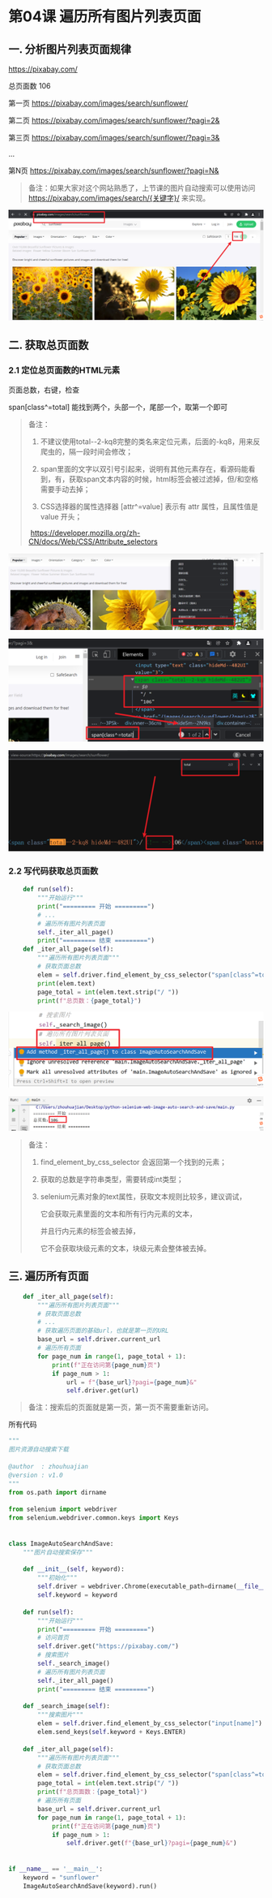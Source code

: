 # 第04课 遍历所有图片列表页面

## 一. 分析图片列表页面规律

https://pixabay.com/

总页面数 106

第一页 https://pixabay.com/images/search/sunflower/ 

第二页 https://pixabay.com/images/search/sunflower/?pagi=2&

第三页 https://pixabay.com/images/search/sunflower/?pagi=3&

...

第N页 https://pixabay.com/images/search/sunflower/?pagi=N& 

> 备注：如果大家对这个网站熟悉了，上节课的图片自动搜索可以使用访问 https://pixabay.com/images/search/{关键字}/ 来实现。

![image-20220110105543835](image\image-20220110105543835.png)

## 二. 获取总页面数

### 2.1 定位总页面数的HTML元素

页面总数，右键，检查

span[class^=total] 能找到两个，头部一个，尾部一个，取第一个即可

> 备注：
>
> 1. 不建议使用total--2-kq8完整的类名来定位元素，后面的-kq8，用来反爬虫的，隔一段时间会修改；
> 2. span里面的文字以双引号引起来，说明有其他元素存在，看源码能看到，有<!-- -->，获取span文本内容的时候，html标签会被过滤掉，但/和空格需要手动去掉；
>
> 3. CSS选择器的属性选择器 [attr^=value] 表示有 attr 属性，且属性值是 value 开头；
>
> ​          https://developer.mozilla.org/zh-CN/docs/Web/CSS/Attribute_selectors

![image-20220110110051272](image\image-20220110110051272.png)

![image-20220110111157838](image\image-20220110111157838.png)

![image-20220111125830617](image\image-20220111125830617.png)

### 2.2 写代码获取总页面数

```python
    def run(self):
        """开始运行"""
        print("========= 开始 =========")
        # ...
        # 遍历所有图片列表页面
        self._iter_all_page()
        print("========= 结束 =========")
    def _iter_all_page(self):
        """遍历所有图片列表页面"""
        # 获取页面总数
        elem = self.driver.find_element_by_css_selector("span[class^=total]")
        print(elem.text)
        page_total = int(elem.text.strip("/ "))
        print(f"总页数：{page_total}")
```

![image-20220110112101534](image\image-20220110112101534.png)

![image-20220110114302375](image\image-20220110114302375.png)

> 备注：
>
> 1. find_element_by_css_selector 会返回第一个找到的元素；
>
> 2. 获取的总数是字符串类型，需要转成int类型；
>
> 3. selenium元素对象的text属性，获取文本规则比较多，建议调试，
>
>    它会获取元素里面的文本和所有行内元素的文本，
>
>    并且行内元素的标签会被去掉，
>
>    它不会获取块级元素的文本，块级元素会整体被去掉。

## 三. 遍历所有页面

```python
    def _iter_all_page(self):
        """遍历所有图片列表页面"""
        # 获取页面总数
        # ...
        # 获取遍历页面的基础url，也就是第一页的URL
        base_url = self.driver.current_url
        # 遍历所有页面
        for page_num in range(1, page_total + 1):
            print(f"正在访问第{page_num}页")
            if page_num > 1:
                url = f"{base_url}?pagi={page_num}&"
                self.driver.get(url)
```

> 备注：搜索后的页面就是第一页，第一页不需要重新访问。

所有代码

```python
"""
图片资源自动搜索下载

@author  : zhouhuajian
@version : v1.0
"""
from os.path import dirname

from selenium import webdriver
from selenium.webdriver.common.keys import Keys


class ImageAutoSearchAndSave:
    """图片自动搜索保存"""

    def __init__(self, keyword):
        """初始化"""
        self.driver = webdriver.Chrome(executable_path=dirname(__file__) + '/chromedriver.exe')
        self.keyword = keyword

    def run(self):
        """开始运行"""
        print("========= 开始 =========")
        # 访问首页
        self.driver.get("https://pixabay.com/")
        # 搜索图片
        self._search_image()
        # 遍历所有图片列表页面
        self._iter_all_page()
        print("========= 结束 =========")

    def _search_image(self):
        """搜索图片"""
        elem = self.driver.find_element_by_css_selector("input[name]")
        elem.send_keys(self.keyword + Keys.ENTER)

    def _iter_all_page(self):
        """遍历所有图片列表页面"""
        # 获取页面总数
        elem = self.driver.find_element_by_css_selector("span[class^=total]")
        page_total = int(elem.text.strip("/ "))
        print(f"总页面数：{page_total}")
        # 遍历所有页面
        base_url = self.driver.current_url
        for page_num in range(1, page_total + 1):
            print(f"正在访问第{page_num}页")
            if page_num > 1:
                self.driver.get(f"{base_url}?pagi={page_num}&")


if __name__ == '__main__':
    keyword = "sunflower"
    ImageAutoSearchAndSave(keyword).run()
```



